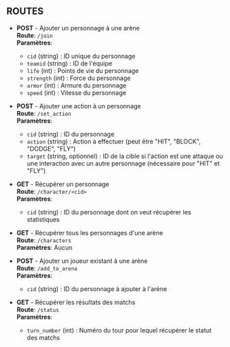 ROUTES
------

- **POST** - Ajouter un personnage à une arène  
  **Route**: `/join`  
  **Paramètres**:  
    - `cid` (string) : ID unique du personnage  
    - `teamid` (string) : ID de l'équipe  
    - `life` (int) : Points de vie du personnage  
    - `strength` (int) : Force du personnage  
    - `armor` (int) : Armure du personnage  
    - `speed` (int) : Vitesse du personnage  

- **POST** - Ajouter une action à un personnage  
  **Route**: `/set_action`  
  **Paramètres**:  
    - `cid` (string) : ID du personnage  
    - `action` (string) : Action à effectuer (peut être "HIT", "BLOCK", "DODGE", "FLY")  
    - `target` (string, optionnel) : ID de la cible si l'action est une attaque ou une interaction avec un autre personnage (nécessaire pour "HIT" et "FLY")  

- **GET** - Récupérer un personnage  
  **Route**: `/character/<cid>`  
  **Paramètres**:  
    - `cid` (string) : ID du personnage dont on veut récupérer les statistiques  

- **GET** - Récupérer tous les personnages d'une arène  
  **Route**: `/characters`  
  **Paramètres**: Aucun  

- **POST** - Ajouter un joueur existant à une arène  
  **Route**: `/add_to_arena`  
  **Paramètres**:  
    - `cid` (string) : ID du personnage à ajouter à l'arène  

- **GET** - Récupérer les résultats des matchs  
  **Route**: `/status`  
  **Paramètres**:  
    - `turn_number` (int) : Numéro du tour pour lequel récupérer le statut des matchs
